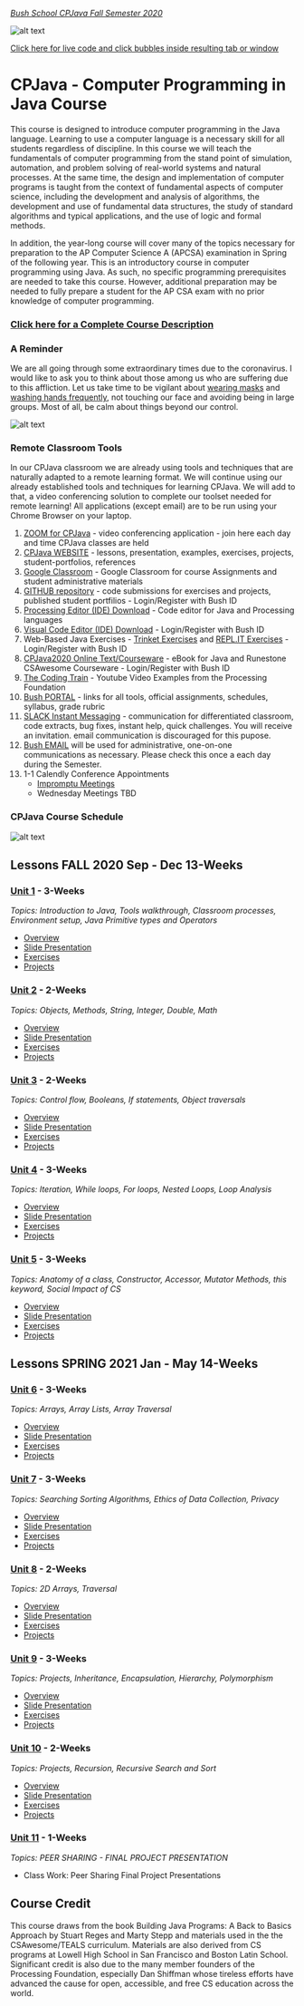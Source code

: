 [_Bush School CPJava Fall Semester 2020_](https://chandrunarayan.github.io/cpjava/)

![alt text][bouncyballs]

<a href="https://chandrunarayan.github.io/sketches/bubbles" target="_blank">Click here for live code and click bubbles inside resulting tab or window</a>

# CPJava - Computer Programming in Java Course

This course is designed to introduce computer programming in the Java language. Learning to use a computer language is a necessary skill for all students regardless of discipline. In this course we will teach the fundamentals of computer programming from the stand point of simulation, automation, and problem solving of real-world systems and natural processes. At the same time, the design and implementation of computer programs is taught from the context of fundamental aspects of computer science, including the development and analysis of algorithms, the development and use of fundamental data structures, the study of standard
algorithms and typical applications, and the use of logic and formal methods. 

In addition, the year-long course will cover many of the topics necessary for preparation to the AP Computer Science A (APCSA) examination in Spring of the following year. This is an introductory course in computer programming using Java. As such, no specific programming prerequisites are needed to take this course. However, additional preparation may be needed to fully prepare a student for the AP CSA exam with no prior knowledge of computer programming.

### [Click here for a Complete Course Description](src/CP_Java_Syllabus.pdf)

### A Reminder
We are all going through some extraordinary times due to the coronavirus.  I would like to ask you to think about those among us who are suffering due to this affliction. Let us take time to be vigilant about [wearing masks](https://www.cdc.gov/coronavirus/2019-ncov/prevent-getting-sick/cloth-face-cover-guidance.html) and [washing hands frequently](https://www.cdc.gov/handwashing/when-how-handwashing.html), not touching our face and avoiding being in large groups. Most of all, be calm about things beyond our control.

![alt text][washhands]


### Remote Classroom Tools

In our CPJava classroom we are already using tools and techniques that are naturally adapted to a remote learning format. We will continue using our already established tools and techniques for learning CPJava.  We will add to that, a video conferencing solution  to complete our toolset needed for remote learning! All applications (except email) are to be run using your Chrome Browser on your laptop. 

1. [ZOOM for CPJava](https://zoom.us/j/5176316708) - video conferencing application - join here each day and time CPJava classes are held
1. [CPJava WEBSITE](https://chandrunarayan.github.io/cpjava/) - lessons, presentation, examples, exercises, projects, student-portfolios, references
1. [Google Classroom](https://classroom.google.com/c/MTI2MDgzMTM2MDgw) - Google Classroom for course Assignments and student administrative materials
1. [GITHUB repository](https://github.com/) - code submissions for exercises and projects, published student portfilios - Login/Register with Bush ID
1. [Processing Editor (IDE) Download](https://processing.org) - Code editor for Java and Processing languages
1. [Visual Code Editor (IDE) Download](https://code.visualstudio.com/download) - Login/Register with Bush ID
1. Web-Based Java Exercises - [Trinket Exercises](https://trinket.io/library/folder/cpjava) and [REPL.IT Exercises](https://repl.it) - Login/Register with Bush ID
1. [CPJava2020 Online Text/Courseware](https://runestone.academy/runestone/default/user/login?_next=/runestone/default/index) - eBook for Java and Runestone CSAwesome Courseware - Login/Register with Bush ID
1. [The Coding Train](https://www.youtube.com/channel/UCvjgXvBlbQiydffZU7m1_aw) - Youtube Video Examples from the Processing Foundation
1. [Bush PORTAL](https://bush.myschoolapp.com/app/faculty#academicclass/110863870/0/bulletinboard) - links for all tools, official assignments, schedules, syllabus, grade rubric
1. [SLACK Instant Messaging](https://app.slack.com/client/TTS9Y46VC) - communication for differentiated classroom, code extracts, bug fixes, instant help, quick challenges. You will receive an invitation. email communication is discouraged for this pupose.
1. [Bush EMAIL](mailto:chandru.narayan@bush.edu) will be used for administrative, one-on-one communications as necessary. Please check this once a each day during the Semester. 
1. 1-1 Calendly Conference Appointments 
    * [Impromptu Meetings](https://calendly.com/chandru-narayan/impromptu)
    * Wednesday Meetings TBD

### CPJava Course Schedule
![alt text][schedule]

## Lessons FALL 2020  Sep - Dec 13-Weeks

### [Unit 1](lessons/unit1)  - 3-Weeks

_Topics: Introduction to Java, Tools walkthrough, Classroom processes, Environment setup, Java Primitive types and Operators_

* [Overview](lessons/unit1)
* [Slide Presentation](lessons/unit1/presentations.md)
* [Exercises](lessons/unit1/exercises.md)
* [Projects](lessons/unit1/projects.md)

### [Unit 2](lessons/unit2)  - 2-Weeks

_Topics: Objects, Methods, String, Integer, Double, Math_

* [Overview](lessons/unit2)
* [Slide Presentation]()
* [Exercises]()
* [Projects]()

### [Unit 3](lessons/unit3)  - 2-Weeks

_Topics: Control flow, Booleans, If statements, Object traversals_

* [Overview](lessons/unit3)
* [Slide Presentation]()
* [Exercises]()
* [Projects]()


### [Unit 4](lessons/unit4)  - 3-Weeks

_Topics: Iteration, While loops, For loops, Nested Loops, Loop Analysis_

* [Overview](lessons/unit4)
* [Slide Presentation]()
* [Exercises]()
* [Projects]()

### [Unit 5](lessons/unit5)  - 3-Weeks

_Topics: Anatomy of a class, Constructor, Accessor, Mutator Methods, this keyword, Social Impact of CS_

* [Overview](lessons/unit5)
* [Slide Presentation]()
* [Exercises]()
* [Projects]()

## Lessons SPRING 2021 Jan - May 14-Weeks

### [Unit 6](lessons/unit6)  - 3-Weeks

_Topics: Arrays, Array Lists, Array Traversal_

* [Overview](lessons/unit6)
* [Slide Presentation]()
* [Exercises]()
* [Projects]()

### [Unit 7](lessons/unit7) - 3-Weeks

_Topics: Searching Sorting Algorithms, Ethics of Data Collection, Privacy_

* [Overview](lessons/unit7)
* [Slide Presentation]()
* [Exercises]()
* [Projects]()


### [Unit 8](lessons/unit8)  - 2-Weeks

_Topics: 2D Arrays, Traversal_

* [Overview](lessons/unit8)
* [Slide Presentation]()
* [Exercises]()
* [Projects]()


### [Unit 9](lessons/unit9)  - 3-Weeks

_Topics: Projects, Inheritance, Encapsulation, Hierarchy, Polymorphism_

* [Overview](lessons/unit9)
* [Slide Presentation]()
* [Exercises]()
* [Projects]()


### [Unit 10](lessons/unit10) - 2-Weeks

_Topics: Projects, Recursion, Recursive Search and Sort_

* [Overview](lessons/unit10)
* [Slide Presentation]()
* [Exercises]()
* [Projects]()

### [Unit 11](lessons/unit10) - 1-Weeks

_Topics: PEER SHARING - FINAL PROJECT PRESENTATION_

* Class Work: Peer Sharing Final Project Presentations

## Course Credit

This course draws from the book Building Java Programs: A Back to Basics Approach by Stuart Reges and Marty Stepp and materials used in the the CSAwesome/TEALS curriculum. Materials are also derived from CS programs at Lowell High School in San Francisco and Boston Latin School. Significant credit is also due to the many member founders of the Processing Foundation, especially Dan Shiffman whose tireless efforts have advanced the cause for open, accessible, and free CS education across the world.

[washhands]: https://www.cdc.gov/handwashing/images/GettyImages-514363103-medium.jpg "Wash Hands"
[congrats]: congrats.png "Congrats"
[juliaset]: julia1.gif "juliaset"
[bouncyballs]: bouncy_balls2.gif "bouncyballs"
[bubbles]: https://chandrunarayan.github.io/sketches/bubbles/ "bubbles"
[schedule]: CPJava_Schedule.png


